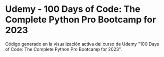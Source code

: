 # Udemy - 100 Days of Code: The Complete Python Pro Bootcamp for 2023

Código generado en la visualización activa del curso de Udemy "100 Days of Code: The Complete Python Pro Bootcamp for 2023".
